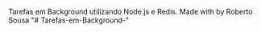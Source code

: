Tarefas em Background utilizando Node.js e Redis.
Made with by Roberto Sousa  "# Tarefas-em-Background-" 
